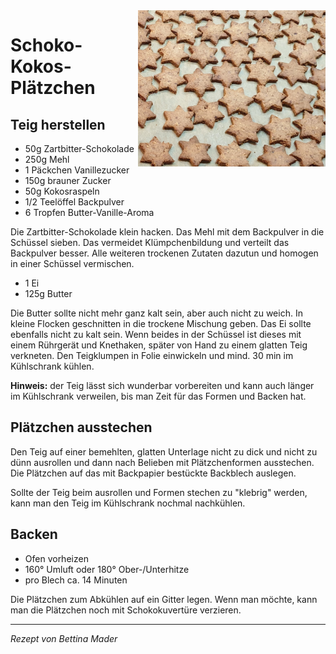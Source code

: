 <img src="Bilder/Schoko-Kokos-Plaetzchen.jpg" width="300" align="right">

# Schoko-Kokos-Plätzchen

## Teig herstellen

* 50g Zartbitter-Schokolade
* 250g Mehl
* 1 Päckchen Vanillezucker
* 150g brauner Zucker
* 50g Kokosraspeln
* 1/2 Teelöffel Backpulver
* 6 Tropfen Butter-Vanille-Aroma

Die Zartbitter-Schokolade klein hacken.  Das Mehl mit dem Backpulver in die Schüssel sieben. Das vermeidet Klümpchenbildung und verteilt das Backpulver besser. Alle weiteren trockenen Zutaten dazutun und homogen in einer Schüssel vermischen.

* 1 Ei
* 125g Butter

Die Butter sollte nicht mehr ganz kalt sein, aber auch nicht zu weich. In kleine Flocken geschnitten in die trockene Mischung geben. Das Ei sollte ebenfalls nicht zu kalt sein. Wenn beides in der Schüssel ist dieses mit einem Rührgerät und Knethaken, später von Hand zu einem glatten Teig verkneten. Den Teigklumpen in Folie einwickeln und mind. 30 min im Kühlschrank kühlen.

**Hinweis:** der Teig lässt sich wunderbar vorbereiten und kann auch länger im Kühlschrank verweilen, bis man Zeit für das Formen und Backen hat.

## Plätzchen ausstechen

Den Teig auf einer bemehlten, glatten Unterlage nicht zu dick und nicht zu dünn ausrollen und dann nach Belieben mit Plätzchenformen ausstechen. Die Plätzchen auf das mit Backpapier bestückte Backblech auslegen.

Sollte der Teig beim ausrollen und Formen stechen zu "klebrig" werden, kann man den Teig im Kühlschrank nochmal nachkühlen.

## Backen

* Ofen vorheizen
* 160° Umluft oder 180° Ober-/Unterhitze
* pro Blech ca. 14 Minuten

Die Plätzchen zum Abkühlen auf ein Gitter legen. Wenn man möchte, kann man die Plätzchen noch mit Schokokuvertüre verzieren.

***

_Rezept von Bettina Mader_
